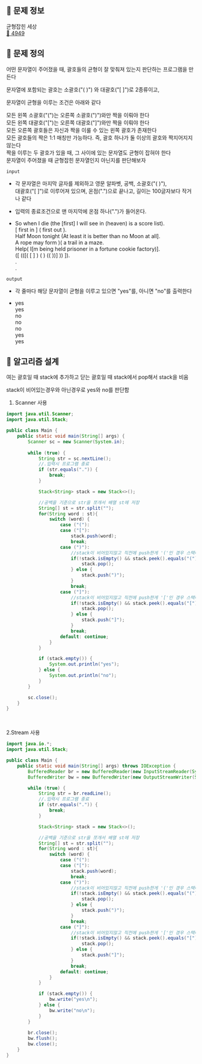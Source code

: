 ## 🌵 문제 정보
균형잡힌 세상 <br>
[🚗 4949](https://www.acmicpc.net/problem/4949)

## 🌵 문제 정의
어떤 문자열이 주어졌을 때, 괄호들의 균형이 잘 맞춰져 있는지 판단하는 프로그램을 만든다 <br>

문자열에 포함되는 괄호는 소괄호("( )") 와 대괄호("[ ]")로 2종류이고, <br>

문자열이 균형을 이루는 조건은 아래와 같다 <br>

모든 왼쪽 소괄호("(")는 오른쪽 소괄호(")")와만 짝을 이뤄야 한다 <br>
모든 왼쪽 대괄호("[")는 오른쪽 대괄호("]")와만 짝을 이뤄야 한다 <br>
모든 오른쪽 괄호들은 자신과 짝을 이룰 수 있는 왼쪽 괄호가 존재한다 <br>
모든 괄호들의 짝은 1:1 매칭만 가능하다. 즉, 괄호 하나가 둘 이상의 괄호와 짝지어지지 않는다 <br>
짝을 이루는 두 괄호가 있을 때, 그 사이에 있는 문자열도 균형이 잡혀야 한다 <br>
문자열이 주어졌을 때 균형잡힌 문자열인지 아닌지를 판단해보자 <br>


`input` <br>
- 각 문자열은 마지막 글자를 제외하고 영문 알파벳, 공백, 소괄호("( )"), <br>
  대괄호("[ ]")로 이루어져 있으며, 온점(".")으로 끝나고, 길이는 100글자보다 작거나 같다
- 입력의 종료조건으로 맨 마지막에 온점 하나(".")가 들어온다.


- So when I die (the [first] I will see in (heaven) is a score list). <br>
  [ first in ] ( first out ). <br>
  Half Moon tonight (At least it is better than no Moon at all]. <br>
  A rope may form )( a trail in a maze. <br>
  Help( I[m being held prisoner in a fortune cookie factory)]. <br>
  ([ (([( [ ] ) ( ) (( ))] )) ]). <br>
  . <br>
  .

`output` <br>
- 각 줄마다 해당 문자열이 균형을 이루고 있으면 "yes"를, 아니면 "no"를 출력한다 <br>


- yes <br>
  yes <br>
  no <br>
  no <br>
  no <br>
  yes <br>
  yes

## 🌵 알고리즘 설계

여는 괄호일 때 stack에 추가하고 닫는 괄호일 때 stack에서 pop해서 stack을 비움 <br>

stack이 비어있는경우와 아닌경우로 yes와 no를 판단함

1. Scanner 사용
```java
import java.util.Scanner;
import java.util.Stack;

public class Main {
    public static void main(String[] args) {
        Scanner sc = new Scanner(System.in);
        
        while (true) {
            String str = sc.nextLine();
            //.입력시 프로그램 종료
            if (str.equals(".")) {
                break;
            }

            Stack<String> stack = new Stack<>();

            //공백을 기준으로 str을 쪼개서 배열 st에 저장
            String[] st = str.split("");
            for(String word : st){
                switch (word) {
                    case ("("):
                    case ("["):
                        stack.push(word);
                        break;
                    case (")"):
                        //stack이 비어있지않고 직전에 push한게 '('인 경우 스택에서 제거 
                        if(!stack.isEmpty() && stack.peek().equals("(")){
                            stack.pop();
                        } else {
                            stack.push(")");
                        }
                        break;
                    case ("]"):
                        //stack이 비어있지않고 직전에 push한게 '['인 경우 스택에서 제거
                        if(!stack.isEmpty() && stack.peek().equals("[")) {
                            stack.pop();
                        } else {
                            stack.push("]");
                        }
                        break;
                    default: continue;
                }
            }

            if (stack.empty()) {
                System.out.println("yes");
            } else {
                System.out.println("no");
            }
        }

        sc.close();
    }
}
```

<br>

2.Stream 사용
```java
import java.io.*;
import java.util.Stack;

public class Main {
    public static void main(String[] args) throws IOException {
        BufferedReader br = new BufferedReader(new InputStreamReader(System.in));
        BufferedWriter bw = new BufferedWriter(new OutputStreamWriter(System.out));

        while (true) {
            String str = br.readLine();
            //.입력시 프로그램 종료
            if (str.equals(".")) {
                break;
            }

            Stack<String> stack = new Stack<>();

            //공백을 기준으로 str을 쪼개서 배열 st에 저장
            String[] st = str.split("");
            for(String word : st){
                switch (word) {
                    case ("("):
                    case ("["):
                        stack.push(word);
                        break;
                    case (")"):
                        //stack이 비어있지않고 직전에 push한게 '('인 경우 스택에서 제거 
                        if(!stack.isEmpty() && stack.peek().equals("(")){
                            stack.pop();
                        } else {
                            stack.push(")");
                        }
                        break;
                    case ("]"):
                        //stack이 비어있지않고 직전에 push한게 '['인 경우 스택에서 제거
                        if(!stack.isEmpty() && stack.peek().equals("[")) {
                            stack.pop();
                        } else {
                            stack.push("]");
                        }
                        break;
                    default: continue;
                }
            }

            if (stack.empty()) {
                bw.write("yes\n");
            } else {
                bw.write("no\n");
            }
        }
        
        br.close();
        bw.flush();
        bw.close();
    }
}
```
